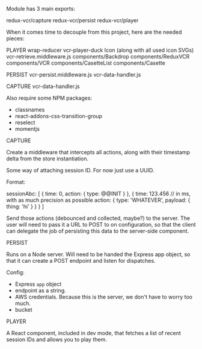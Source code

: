 Module has 3 main exports:

redux-vcr/capture
redux-vcr/persist
redux-vcr/player


When it comes time to decouple from this project, here are the needed pieces:

PLAYER
wrap-reducer
vcr-player-duck
Icon (along with all used icon SVGs)
vcr-retrieve.middleware.js
components/Backdrop
components/ReduxVCR
components/VCR
components/CasetteList
components/Casette

PERSIST
vcr-persist.middleware.js
vcr-data-handler.js

CAPTURE
vcr-data-handler.js

Also require some NPM packages:
- classnames
- react-addons-css-transition-group
- reselect
- momentjs

CAPTURE

Create a middleware that intercepts all actions, along with their timestamp delta from the store instantiation.

Some way of attaching session ID. For now just use a UUID.

Format:

sessionAbc: [
  {
    time: 0,
    action: {
      type: @@INIT
    }
  }, {
    time: 123.456 // in ms, with as much precision as possible
    action: {
      type: 'WHATEVER',
      payload: { thing: 'hi' }
    }
  }
]

Send those actions (debounced and collected, maybe?) to the server. The user will need to pass it a URL to POST to on configuration, so that the client can delegate the job of persisting this data to the server-side component.


PERSIST

Runs on a Node server. Will need to be handed the Express app object, so that it
can create a POST endpoint and listen for dispatches.

Config:

- Express `app` object
- endpoint as a string.
- AWS credentials. Because this is the server, we don't have to worry too much.
- bucket


PLAYER

A React component, included in dev mode, that fetches a list of recent session IDs and allows you to play them.
